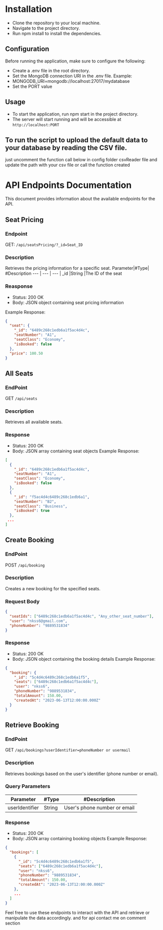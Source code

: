 # Installation
- Clone the repository to your local machine.
- Navigate to the project directory.
- Run npm install to install the dependencies.
## Configuration
Before running the application, make sure to configure the following:

- Create a .env file in the root directory.
- Set the MongoDB connection URI in the .env file. Example:
-  MONGODB_URI=mongodb://localhost:27017/mydatabase
-  Set the PORT value

## Usage
- To start the application, run npm start in the project directory.
- The server will start running and will be accessible at `http://localhost:PORT`

## To run the script to upload the default data to your database by reading the CSV file.
  just uncomment the function call below in config folder csvReader file and update the path with    your csv file or call the function created

# API Endpoints Documentation
This document provides information about the available endpoints for the API.

## Seat Pricing

### Endpoint
GET: `/api/seatsPricing/?_id=Seat_ID`

### Description
Retrieves the pricing information for a specific seat.
Parameter|#Type|	#Description
--- | --- | --- |
_id |String	|The ID of the seat

### Reasponse
- Status: 200 OK
- Body: JSON object containing seat pricing information

Example Response:
```json
{
  "seat": {
    "_id": "6489c268c1edb6a1f5ac4d4c",
    "seatNumber": "A1",
    "seatClass": "Economy",
    "isBooked": false
  },
  "price": 100.50
}
```
## All Seats
### EndPoint
GET `/api/seats`

### Description
Retrieves all available seats.

### Response
- Status: 200 OK
- Body: JSON array containing seat objects
Example Response:
```json
[
  {
    "_id": "6489c268c1edb6a1f5ac4d4c",
    "seatNumber": "A1",
    "seatClass": "Economy",
    "isBooked": false
  },
  {
    "_id": "f5ac4d4c6489c268c1edb6a1",
    "seatNumber": "B2",
    "seatClass": "Business",
    "isBooked": true
  },
 ...
]

```
## Create Booking
### EndPoint
POST `/api/booking`

### Description
Creates a new booking for the specified seats.
### Request Body
```json
{
  "seatIds": ["6489c268c1edb6a1f5ac4d4c", "Any_other_seat_number"],
  "user": "nkss6@gmail.com",
  "phoneNumber": "9889531834"
}


```
### Response
- Status: 200 OK
- Body: JSON object containing the booking details
Example Response:
```json
{
  "booking": {
    "_id": "5c4d4c6489c268c1edb6a1f5",
    "seats": ["6489c268c1edb6a1f5ac4d4c"],
    "user": "nkss6",
    "phoneNumber": "9889531834",
    "totalAmount": 150.00,
    "createdAt": "2023-06-13T12:00:00.000Z"
  }
}


```
## Retrieve Booking
### EndPoint
GET `/api/bookings?userIdentifier=phoneNumber or usermail`

### Description
Retrieves bookings based on the user's identifier (phone number or email).

### Query Parameters
Parameter	|#Type|	#Description
--- | --- | --- |
userIdentifier|	String	|User's phone number or email

### Response
- Status: 200 OK
- Body: JSON array containing  booking objects
Example Response:
```json
{
  "bookings": [
    {
      "_id": "5c4d4c6489c268c1edb6a1f5",
      "seats": ["6489c268c1edb6a1f5ac4d4c"],
      "user": "nkss6",
      "phoneNumber": "9889531834",
      "totalAmount": 150.00,
      "createdAt": "2023-06-13T12:00:00.000Z"
    },
    ...
  ]
}


```

Feel free to use these endpoints to interact with the API and retrieve or manipulate the data accordingly.
and for api contact me on comment section





